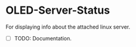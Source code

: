 # OLED-Server-Status
For displaying info about the attached linux server.

- [ ] TODO: Documentation.